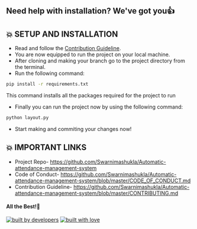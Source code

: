 
## Need help with installation? We've got you👍

## 💥 SETUP AND INSTALLATION

- Read and follow the [Contribution Guideline](https://github.com/pragati-kumar/Automatic-attendance-management-system/blob/master/CONTRIBUTING.md).
- You are now equipped to run the project on your local machine.
- After cloning and making your branch go to the project directory from the terminal.
- Run the following command:
```bash
pip install -r requirements.txt
```
This command installs all the packages required for the project to run
- Finally you can run the project now by using the following command:
```bash
python layout.py
```
- Start making and commiting your changes now!

## 💥 IMPORTANT LINKS
- Project Repo- https://github.com/Swarnimashukla/Automatic-attendance-management-system
- Code of Conduct- https://github.com/Swarnimashukla/Automatic-attendance-management-system/blob/master/CODE_OF_CONDUCT.md
- Contribution Guideline- https://github.com/Swarnimashukla/Automatic-attendance-management-system/blob/master/CONTRIBUTING.md

#### All the Best!🥇

<p align = "center">

<a href="https://github.com/Swarnimashukla"> <img src="http://ForTheBadge.com/images/badges/built-by-developers.svg" alt="built by developers"></a>
[![built with love](https://forthebadge.com/images/badges/built-with-love.svg)](https://github.com/Swarnimashukla/Automatic-attendance-management-system.git)

</p>